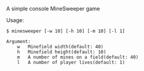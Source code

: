 
A simple console MineSweeper game


Usage:
```
$ minesweeper [-w 10] [-h 10] [-m 10] [-l 1]

Argument:
    w   Minefield width(default: 40)
    h   Minefield height(default: 10)
    m   A number of mines on a field(default: 40)
    l   A number of player lives(default: 1)